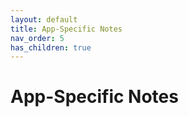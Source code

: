 ```yaml
---
layout: default
title: App-Specific Notes
nav_order: 5
has_children: true
---
```


# App-Specific Notes
